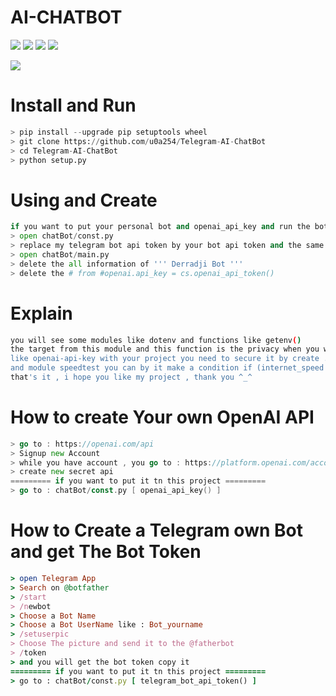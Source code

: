 # AI-CHATBOT
![](https://img.shields.io/badge/BOT-%20-red)
![](https://img.shields.io/badge/CHAT-BOT%20%2B1-brightgreen)
![](https://img.shields.io/badge/Telegram-BOT%20-blue)
![](https://img.shields.io/badge/AI-BOT%20-yellowgreen)

![](https://blog-assets.freshworks.com/freshdesk/wp-content/uploads/2018/08/Header_gif_assembly-1.gif)
#
# Install and Run
```python
> pip install --upgrade pip setuptools wheel
> git clone https://github.com/u0a254/Telegram-AI-ChatBot
> cd Telegram-AI-ChatBot
> python setup.py
```
#
# Using and Create
```python
if you want to put your personal bot and openai_api_key and run the bot directly just follow this steps :
> open chatBot/const.py
> replace my telegram bot api token by your bot api token and the same thing with openai api token and SAVE it
> open chatBot/main.py 
> delete the all information of ''' Derradji Bot '''
> delete the # from #openai.api_key = cs.openai_api_token()
```
#
# Explain
```bash
you will see some modules like dotenv and functions like getenv()
the target from this module and this function is the privacy when you want to publish your key's
like openai-api-key with your project you need to secure it by create .env file and use the function getenv("api-key")
and module speedtest you can by it make a condition if (internet_speed < 2MB) => don't run the bot
that's it , i hope you like my project , thank you ^_^
```
#
# How to create Your own OpenAI API
```go
> go to : https://openai.com/api
> Signup new Account
> while you have account , you go to : https://platform.openai.com/account/api-keys
> create new secret api
========= if you want to put it tn this project =========
> go to : chatBot/const.py [ openai_api_key() ]
```
#
# How to Create a Telegram own Bot and get The Bot Token
```ruby
> open Telegram App
> Search on @botfather
> /start
> /newbot
> Choose a Bot Name
> Choose a Bot UserName like : Bot_yourname
> /setuserpic
> Choose The picture and send it to the @fatherbot
> /token
> and you will get the bot token copy it
========= if you want to put it tn this project =========
> go to : chatBot/const.py [ telegram_bot_api_token() ]
```
